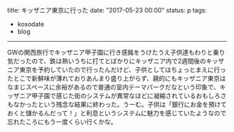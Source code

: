 title: キッザニア東京に行った
date: "2017-05-23 00:00"
status: p
tags:
- kosodate
- blog
---

GWの関西旅行でキッザニア甲子園に行き感銘をうけたうえ子供達もわりと乗り気だったので、鉄は熱いうちに打てとばかりにキッザニア内で2週間後のキッザニア東京を予約していたので行ったんだけど、子供としてはちょっとまえに行ったとこで新鮮味が薄れておりあんまり盛り上がらず、親的にもキッザニア東京はなまじスペースに余裕があるので普通の室内テーマパークだなという印象で、キッザニア甲子園で感じた街のシステムが異常なほどに凝縮されているおもしろさもなかったという残念な結果に終わった。うーむ。子供は「銀行にお金を預けておくと儲かるんだって！」と利息というシステムに魅力を感じていたようなので忘れたころにもう一度くらい行くかな。
